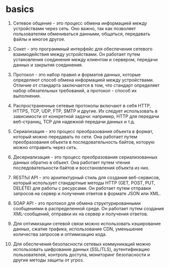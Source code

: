 # basics

1. Сетевое общение - это процесс обмена информацией между устройствами через сеть. Оно важно, так как позволяет пользователям обмениваться данными, общаться, передавать файлы и многое другое.

2. Сокет - это программный интерфейс для обеспечения сетевого взаимодействия между устройствами. Он работает путем установления соединения между клиентом и сервером, передачи данных и закрытия соединения.

3. Протокол - это набор правил и форматов данных, которые определяют способ обмена информацией между устройствами. Отличие от стандарта заключается в том, что стандарт определяет набор обязательных требований, а протокол - способ их выполнения.

4. Распространенные сетевые протоколы включают в себя HTTP, HTTPS, TCP, UDP, FTP, SMTP и другие. Их следует использовать в зависимости от конкретной задачи: например, HTTP для передачи веб-страниц, TCP для надежной передачи данных и т.д.

5. Сериализация - это процесс преобразования объекта в формат, который можно передавать по сети. Она работает путем преобразования объекта в последовательность байтов, которую можно отправить через сеть.

6. Десериализация - это процесс преобразования сериализованных данных обратно в объект. Она работает путем чтения последовательности байтов и восстановления объекта из них.

7. RESTful API - это архитектурный стиль для создания веб-сервисов, который использует стандартные методы HTTP (GET, POST, PUT, DELETE) для работы с ресурсами. Он работает путем отправки запросов на сервер и получения ответов в формате JSON или XML.

8. SOAP API - это протокол для обмена структурированными сообщениями в распределенной среде. Он работает путем создания XML-сообщений, отправки их на сервер и получения ответов.

9. Для оптимизации сетевой связи можно использовать кэширование данных, сжатие трафика, использование CDN, уменьшение количества запросов и оптимизацию кода.

10. Для обеспечения безопасности сетевых коммуникаций можно использовать шифрование данных (SSL/TLS), аутентификацию пользователей, контроль доступа, мониторинг безопасности и другие методы защиты от угроз.
